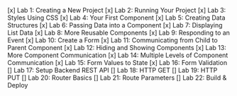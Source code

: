 [x] Lab 1: Creating a New Project
[x] Lab 2: Running Your Project
[x] Lab 3: Styles Using CSS
[x] Lab 4: Your First Component
[x] Lab 5: Creating Data Structures
[x] Lab 6: Passing Data into a Component
[x] Lab 7: Displaying List Data
[x] Lab 8: More Reusable Components
[x] Lab 9: Responding to an Event
[x] Lab 10: Create a Form
[x] Lab 11: Communicating from Child to Parent Component
[x] Lab 12: Hiding and Showing Components
[x] Lab 13: More Component Communication
[x] Lab 14: Multiple Levels of Component Communication
[x] Lab 15: Form Values to State
[x] Lab 16: Form Validation
[] Lab 17: Setup Backend REST API
[] Lab 18: HTTP GET
[] Lab 19: HTTP PUT
[] Lab 20: Router Basics
[] Lab 21: Route Parameters
[] Lab 22: Build & Deploy